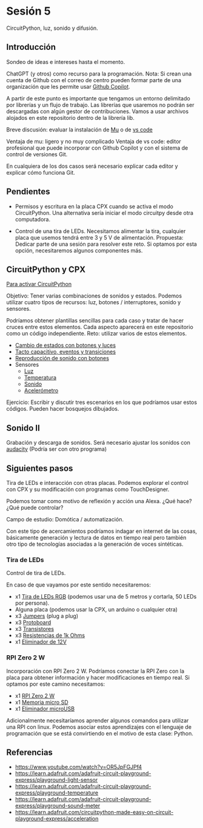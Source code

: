 # Sesión 5

CircuitPython, luz, sonido y difusión.

## Introducción

Sondeo de ideas e intereses hasta el momento.

ChatGPT (y otros) como recurso para la programación. Nota: Si crean una cuenta de Github con el correo de centro pueden formar parte de una organización que les permite usar [Github Copilot](https://docs.github.com/en/copilot/about-github-copilot/what-is-github-copilot). 

A partir de este punto es importante que tengamos un entorno delimitado por librerías y un flujo de trabajo. Las librerías que usaremos no podrán ser descargadas con algún gestor de contribuciones. Vamos a usar archivos alojados en este repositorio dentro de la librería lib. 

Breve discusión: evaluar la instalación de [Mu](https://codewith.mu/en/download) o de [vs code](https://code.visualstudio.com/)

Ventaja de mu: ligero y no muy complicado
Ventaja de vs code: editor profesional que puede incorporar con Github Copilot y con el sistema de control de versiones Git. 

En cualquiera de los dos casos será necesario explicar cada editor y explicar cómo funciona Git.  

## Pendientes

- Permisos y escritura en la placa CPX cuando se activa el modo CircuitPython. Una alternativa sería iniciar el modo circuitpy desde otra computadora. 

- Control de una tira de LEDs. Necesitamos alimentar la tira, cualquier placa que usemos tendrá entre 3 y 5 V de alimentación. Propuesta: Dedicar parte de una sesión para resolver este reto. Si optamos por esta opción, necesitaremos algunos componentes más. 

## CircuitPython y CPX

[Para activar CircuitPython](https://learn.adafruit.com/adafruit-circuit-playground-express/circuitpython-quickstart)

Objetivo: Tener varias combinaciones de sonidos y estados. Podemos utilizar cuatro tipos de recursos: luz, botones / interruptores, sonido y sensores. 

Podríamos obtener plantillas sencillas para cada caso y tratar de hacer cruces entre estos elementos. Cada aspecto aparecerá en este repositorio como un código independiente. Reto: utilizar varios de estos elementos. 

- [Cambio de estados con botones y luces](/sesiones/s05/estados_y_colores.py)
- [Tacto capacitivo, eventos y transiciones](/sesiones/s05/casos/cap_touch.py)
- [Reproducción de sonido con botones](/sesiones/s05/audio_y_botones.py)
- Sensores
    - [Luz](/sesiones/s05/sensor_luz.py)
    - [Temperatura](/sesiones/s05/sensor_temperatura.py)
    - [Sonido](/sesiones/s05/casos/sensor_sonido.py)
    - [Acelerómetro](/sesiones/s05/casos/sensor_acc.py)

Ejercicio: Escribir y discutir tres escenarios en los que podríamos usar estos códigos. Pueden hacer bosquejos dibujados.  

## Sonido II

Grabación y descarga de sonidos. Será necesario ajustar los sonidos con [audacity](https://www.audacityteam.org/) (Podría ser con otro programa)

## Siguientes pasos

Tira de LEDs e interacción con otras placas. Podemos explorar el control con CPX y su modificación con programas como TouchDesigner. 

Podemos tomar como motivo de reflexión y acción una Alexa. ¿Qué hace? ¿Qué puede controlar? 

Campo de estudio: Domótica / automatización.

Con este tipo de acercamientos podríamos indagar en internet de las cosas, básicamente generación y lectura de datos en tiempo real pero también otro tipo de tecnologías asociadas a la generación de voces sintéticas. 

### Tira de LEDs

Control de tira de LEDs. 

En caso de que vayamos por este sentido necesitaremos: 

- x1 [Tira de LEDs RGB](https://www.steren.com.mx/tira-led-multicolor-rgb-de-5-m.html)
 (podemos usar una de 5 metros y cortarla, 50 LEDs por persona). 
- Alguna placa (podemos usar la CPX, un arduino o cualquier otra)
- x3 [Jumpers](https://www.steren.com.mx/juego-de-80-cables-de-15-cm-tipo-dupont.html) (plug a plug)
- x3 [Protoboard](https://www.steren.com.mx/protoboard-de-ensamble-a-presion-1-bloque-y-2-tiras.html)
- x3 [Transistores](https://www.steren.com.mx/transistor-de-peque-a-se-al-npn-to-206aa.html)
- x3 [Resistencias de 1k Ohms](https://www.steren.com.mx/resistencia-de-carbon-de-1-2-watt-al-5-de-tolerancia-de-1-kohm.html)
- x1 [Eliminador de 12V](https://www.steren.com.mx/eliminador-regulado-de-12-vcc-3-a-para-tiras-led.html)

### RPI Zero 2 W 

Incorporación con RPI Zero 2 W. Podríamos conectar la RPI Zero con la placa para obtener información y hacer modificaciones en tiempo real. Si optamos por este camino necesitamos: 

- x1 [RPI Zero 2 W](https://www.330ohms.com/products/raspberry-pi-zero-2-w)
- x1 [Memoria micro SD](https://www.330ohms.com/products/micro-sd-64gb-clase-10)
- x1 [Eliminador microUSB](https://www.330ohms.com/products/eliminador-5v-3a-con-switch)

Adicionalmente necesitaríamos aprender algunos comandos para utilizar una RPI con linux. Podemos asociar estos aprendizajes con el lenguaje de programación que se está convirtiendo en el motivo de esta clase: Python. 

## Referencias

- https://www.youtube.com/watch?v=OR5JpFGJPf4
- https://learn.adafruit.com/adafruit-circuit-playground-express/playground-light-sensor
- https://learn.adafruit.com/adafruit-circuit-playground-express/playground-temperature
- https://learn.adafruit.com/adafruit-circuit-playground-express/playground-sound-meter
- https://learn.adafruit.com/circuitpython-made-easy-on-circuit-playground-express/acceleration
